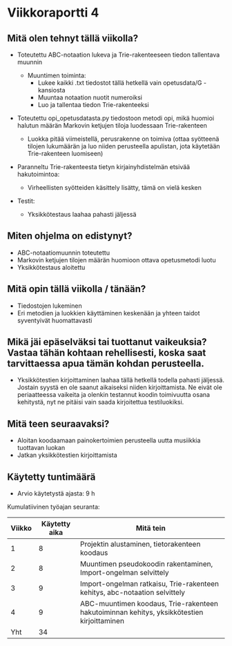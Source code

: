 # **Viikkoraportti 4**

## Mitä olen tehnyt tällä viikolla?

- Toteutettu ABC-notaation lukeva ja Trie-rakenteeseen tiedon tallentava muunnin
    - Muuntimen toiminta:
        - Lukee kaikki .txt tiedostot tällä hetkellä vain opetusdata/G -kansiosta 
        - Muuntaa notaation nuotit numeroiksi
        - Luo ja tallentaa tiedon Trie-rakenteeksi

- Toteutettu opi_opetusdatasta.py tiedostoon metodi opi, mikä huomioi halutun määrän Markovin ketjujen tiloja luodessaan Trie-rakenteen
    - Luokka pitää viimeistellä, perusrakenne on toimiva (ottaa syötteenä tilojen lukumäärän ja luo niiden perusteella apulistan, jota käytetään Trie-rakenteen luomiseen)

- Paranneltu Trie-rakenteesta tietyn kirjainyhdistelmän etsivää hakutoimintoa:
    - Virheellisten syötteiden käsittely lisätty, tämä on vielä kesken

- Testit:
    - Yksikkötestaus laahaa pahasti jäljessä

## Miten ohjelma on edistynyt?

- ABC-notaatiomuunnin toteutettu
- Markovin ketjujen tilojen määrän huomioon ottava opetusmetodi luotu
- Yksikkötestaus aloitettu

## Mitä opin tällä viikolla / tänään?

- Tiedostojen lukeminen
- Eri metodien ja luokkien käyttäminen keskenään ja yhteen taidot syventyivät huomattavasti

## Mikä jäi epäselväksi tai tuottanut vaikeuksia? Vastaa tähän kohtaan rehellisesti, koska saat tarvittaessa apua tämän kohdan perusteella.

- Yksikkötestien kirjoittaminen laahaa tällä hetkellä todella pahasti jäljessä. Jostain syystä en ole saanut aikaiseksi niiden kirjoittamista. Ne eivät ole periaatteessa vaikeita ja olenkin testannut koodin toimivuutta osana kehitystä, nyt ne pitäisi vain saada kirjoitettua testiluokiksi.

## Mitä teen seuraavaksi?

- Aloitan koodaamaan painokertoimien perusteella uutta musiikkia tuottavan luokan
- Jatkan yksikkötestien kirjoittamista

## Käytetty tuntimäärä

- Arvio käytetystä ajasta: 9 h

Kumulatiivinen työajan seuranta:

| Viikko | Käytetty aika | Mitä tein |
| --- | --- | --- |
| 1 | 8 | Projektin alustaminen, tietorakenteen koodaus |
| 2 | 8 | Muuntimen pseudokoodin rakentaminen, Import-ongelman selvittely |
| 3 | 9 | Import-ongelman ratkaisu, Trie-rakenteen kehitys, abc-notaation selvittely |
| 4 | 9 | ABC-muuntimen koodaus, Trie-rakenteen hakutoiminnan kehitys, yksikkötestien kirjoittaminen |
| Yht | 34 |  |
